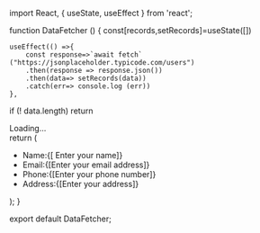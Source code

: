 
 import React, { useState, useEffect } from 'react';

function DataFetcher () {
    const[records,setRecords]=useState([])

    useEffect(() =>{
        const response=>`await fetch` ("https://jsonplaceholder.typicode.com/users")
        .then(response => response.json())
        .then(data=> setRecords(data))
        .catch(err=> console.log (err))
    },
if (! data.length) return <div> Loading...</div>
    return ( 
        <div>
            <ul>
              <li> Name:{[ Enter your name]}</li>
               <li> Email:{[Enter your email address]}</li>
               <li> Phone:{[Enter your phone number]}</li>
                <li>Address:{[Enter your address]}</li>
            </ul>
        </div>
         );
        }
  
export default DataFetcher;